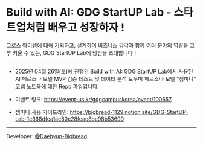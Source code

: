 # Build with AI: GDG StartUP Lab - 스타트업처럼 배우고 성장하자 !

그로스 아이템에 대해 기획하고, 설계하며 비즈니스 감각과 함께 여러 분야의 역량을 고루 키울 수 있는, GDG StartUP Lab에 당신을 초대합니다 !

---

- 2025년 04월 26일(토)에 진행된 Build with AI: GDG StartUP Lab에서 사용된 AI 페르소나 모델 MVP 검증 테스트 및 데이터 분석 도우미
페르소나 모델 "잼미니" 코랩 노트북에 대한 Repo 파일입니다.

- 이벤트 링크: https://event-us.kr/gdgcampuskorea/event/100657
- 잼미니 사용 가이드라인: https://bigbread-1129.notion.site/GDG-StartUP-Lab-1e668dfea1ae80c28feae8bc98b53690

---

Developer: [@Daehyun-Bigbread](https://github.com/Daehyun-Bigbread)




